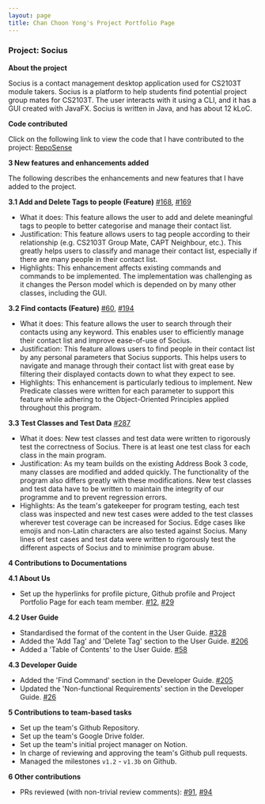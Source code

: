 ```yaml
---
layout: page
title: Chan Choon Yong's Project Portfolio Page
---
```

### Project: Socius

**About the project**

Socius is a contact management desktop application used for CS2103T module takers. Socius is a platform to help students
find potential project group mates for CS2103T. The user interacts with it using a CLI, and it has a GUI created with
JavaFX. Socius is written in Java, and has about 12 kLoC.

**Code contributed**

Click on the following link to view the code that I have contributed to the project: [RepoSense](https://nus-cs2103-ay2122s1.github.io/tp-dashboard/?search=w08&sort=groupTitle&sortWithin=title&timeframe=commit&mergegroup=&groupSelect=groupByRepos&breakdown=true&checkedFileTypes=docs~functional-code~test-code~other&since=2021-09-17&tabOpen=true&tabType=authorship&tabAuthor=choonyongchan&tabRepo=AY2122S1-CS2103T-W08-4%2Ftp%5Bmaster%5D&authorshipIsMergeGroup=false&authorshipFileTypes=docs~functional-code~test-code~other&authorshipIsBinaryFileTypeChecked=false&zFR=false)

**3 New features and enhancements added**

The following describes the enhancements and new features that I have added to the project.

**3.1 Add and Delete Tags to people (Feature)** [#168](https://github.com/AY2122S1-CS2103T-W08-4/tp/pull/168), [#169](https://github.com/AY2122S1-CS2103T-W08-4/tp/pull/169)
* What it does: This feature allows the user to add and delete meaningful tags to people to better categorise and manage their contact list.
* Justification: This feature allows users to tag people according to their relationship (e.g. CS2103T Group Mate, CAPT Neighbour, etc.). 
This greatly helps users to classify and manage their contact list, especially if there are many people in their contact list.
* Highlights: This enhancement affects existing commands and commands to be implemented. The implementation was challenging as it changes the Person model which is depended on by many other classes, including the GUI.

**3.2 Find contacts (Feature)** [#60](https://github.com/AY2122S1-CS2103T-W08-4/tp/pull/60), [#194](https://github.com/AY2122S1-CS2103T-W08-4/tp/pull/194)
* What it does: This feature allows the user to search through their contacts using any keyword. 
This enables user to efficiently manage their contact list and improve ease-of-use of Socius.
* Justification: This feature allows users to find people in their contact list by any personal parameters that Socius supports.
This helps users to navigate and manage through their contact list with great ease by filtering their displayed contacts 
down to what they expect to see.
* Highlights: This enhancement is particularly tedious to implement. New Predicate classes were written for each parameter to support this feature while adhering to the Object-Oriented Principles applied
throughout this program.

**3.3 Test Classes and Test Data** [#287](https://github.com/AY2122S1-CS2103T-W08-4/tp/pull/287)
* What it does: New test classes and test data were written to rigorously test the correctness of Socius. There is at least one test class
for each class in the main program. 
* Justification: As my team builds on the existing Address Book 3 code, many classes are modified and added quickly. The functionality of
the program also differs greatly with these modifications. New test classes and test data have to be written to maintain the integrity of 
our programme and to prevent regression errors.
* Highlights: As the team's gatekeeper for program testing, each test class was inspected and new test cases were added to the test classes
wherever test coverage can be increased for Socius. Edge cases like emojis and non-Latin characters are also tested against Socius. Many lines
of test cases and test data were written to rigorously test the different aspects of Socius and to minimise program abuse.

**4 Contributions to Documentations**

**4.1 About Us**
* Set up the hyperlinks for profile picture, Github profile and Project Portfolio Page for each team member. [#12](https://github.com/AY2122S1-CS2103T-W08-4/tp/pull/23), [#29](https://github.com/AY2122S1-CS2103T-W08-4/tp/pull/29)

**4.2 User Guide**
* Standardised the format of the content in the User Guide. [#328](https://github.com/AY2122S1-CS2103T-W08-4/tp/pull/328)
* Added the 'Add Tag' and 'Delete Tag' section to the User Guide. [#206](https://github.com/AY2122S1-CS2103T-W08-4/tp/pull/206/files)
* Added a 'Table of Contents' to the User Guide. [#58](https://github.com/AY2122S1-CS2103T-W08-4/tp/pull/58/files)

**4.3 Developer Guide**
* Added the 'Find Command' section in the Developer Guide. [#205](https://github.com/AY2122S1-CS2103T-W08-4/tp/pull/205)
* Updated the 'Non-functional Requirements' section in the Developer Guide. [#26](https://github.com/AY2122S1-CS2103T-W08-4/tp/pull/26/files)

**5 Contributions to team-based tasks**
* Set up the team's Github Repository.
* Set up the team's Google Drive folder.
* Set up the team's initial project manager on Notion.
* In charge of reviewing and approving the team's Github pull requests.
* Managed the milestones `v1.2` - `v1.3b` on Github.

**6 Other contributions**
* PRs reviewed (with non-trivial review comments): [#91](https://github.com/AY2122S1-CS2103T-W08-4/tp/pull/91), [#94](https://github.com/AY2122S1-CS2103T-W08-4/tp/pull/94)
